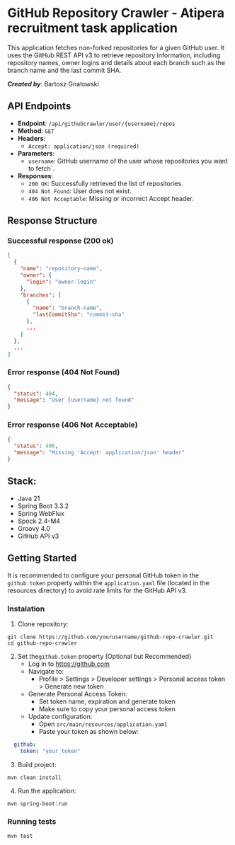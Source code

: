 # GitHub Repository Crawler - Atipera recruitment task application

This application fetches non-forked repositories for a given GitHub user. It uses the GitHub REST API v3 to retrieve repository information, including repository names, owner logins and details about each branch such as the branch name and the last commit SHA.

***Created by***: Bartosz Gnatowski

## API Endpoints
* **Endpoint**: `/api/githubcrawler/user/{username}/repos`
* **Method**: `GET`
* **Headers**:
  * `Accept: application/json (required)`
* **Parameters**:
  * `username`: GitHub username of the user whose repositories you want to fetch`.
* **Responses**:
  * `200 OK`: Successfully retrieved the list of repositories.
  * `404 Not Found`: User does not exist.
  * `406 Not Acceptable`: Missing or incorrect Accept header.

## Response Structure
### Successful response (200 ok)
```json
[
  {
    "name": "repository-name",
    "owner": {
      "login": "owner-login"
    },
    "branches": [
      {
        "name": "branch-name",
        "lastCommitSha": "commit-sha"
      },
      ...
    ]
  },
  ...
]
```

### Error response (404 Not Found)
```json
{
  "status": 404,
  "message": "User {username} not found"
}
```

### Error response (406 Not Acceptable)
```json
{
  "status": 406,
  "message": "Missing 'Accept: application/json' header"
}
```

## Stack: 
* Java 21
* Spring Boot 3.3.2
* Spring WebFlux
* Spock 2.4-M4
* Groovy 4.0
* GitHub API v3

## Getting Started
It is recommended to configure your personal GitHub token in the `github.token` property within the `application.yaml` file (located in the resources directory) to avoid rate limits for the GitHub API v3.

### Instalation
1. Clone repository:
```shell
git clone https://github.com/yourusername/github-repo-crawler.git
cd github-repo-crawler
```
2. Set  the`github.token` property (Optional but Recommended)
   * Log in to https://github.com
   * Navigate to:
     * Profile > Settings > Developer settings > Personal access token > Generate new token
   * Generate Personal Access Token:
     * Set token name, expiration and generate token 
     * Make sure to copy your personal access token
   * Update configuration:
     * Open `src/main/resources/application.yaml`
     * Paste your token as shown below:
```yaml
  github:
    token: "your_token"
```
3. Build project:
```shell
mvn clean install
```
4. Run the application:
```shell
mvn spring-boot:run
```

### Running tests
```shell
mvn test
```
